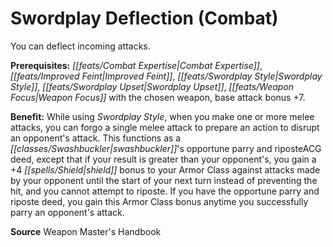 ﻿---
cssclass: [feats]

---
# Swordplay Deflection (Combat)

You can deflect incoming attacks.

**Prerequisites:** _[[feats/Combat Expertise|Combat Expertise]]_, _[[feats/Improved Feint|Improved Feint]]_, _[[feats/Swordplay Style|Swordplay Style]]_, _[[feats/Swordplay Upset|Swordplay Upset]]_, _[[feats/Weapon Focus|Weapon Focus]]_ with the chosen weapon, base attack bonus +7.

**Benefit:** While using _Swordplay Style_, when you make one or more melee attacks, you can forgo a single melee attack to prepare an action to disrupt an opponent's attack. This functions as a _[[classes/Swashbuckler|swashbuckler]]_'s opportune parry and riposteACG deed, except that if your result is greater than your opponent's, you gain a +4 _[[spells/Shield|shield]]_ bonus to your Armor Class against attacks made by your opponent until the start of your next turn instead of preventing the hit, and you cannot attempt to riposte. If you have the opportune parry and riposte deed, you gain this Armor Class bonus anytime you successfully parry an opponent's attack.

**Source** Weapon Master's Handbook
